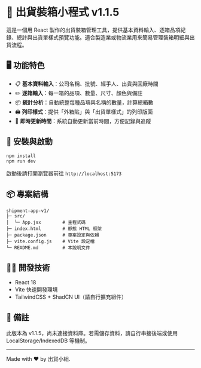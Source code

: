 # 🚚 出貨裝箱小程式 v1.1.5

這是一個用 React 製作的出貨裝箱管理工具，提供基本資料輸入、逐箱品項紀錄、總計與出貨單樣式預覽功能。適合製造業或物流業用來簡易管理裝箱明細與出貨流程。

## 🖥️ 功能特色

- 📋 **基本資料輸入**：公司名稱、批號、經手人、出貨與回廠時間
- ✏️ **逐箱輸入**：每一箱的品項、數量、尺寸、顏色與備註
- 📦 **統計分析**：自動統整每種品項與名稱的數量，計算總箱數
- 🖨️ **列印樣式**：提供「外箱貼」與「出貨單樣式」的列印版面
- 🧠 **即時更新時間**：系統自動更新當前時間，方便記錄與追蹤

## 🔧 安裝與啟動

```bash
npm install
npm run dev
```

啟動後請打開瀏覽器前往 `http://localhost:5173`

## 📦 專案結構

```
shipment-app-v1/
├─ src/
│  └─ App.jsx        # 主程式碼
├─ index.html        # 靜態 HTML 框架
├─ package.json      # 專案設定與依賴
├─ vite.config.js    # Vite 設定檔
└─ README.md         # 本說明文件
```

## 🧑‍💻 開發技術

- React 18
- Vite 快速開發環境
- TailwindCSS + ShadCN UI（請自行擴充組件）

## 📝 備註

此版本為 v1.1.5，尚未連接資料庫。若需儲存資料，請自行串接後端或使用 LocalStorage/IndexedDB 等機制。

---

Made with ❤️ by 出貨小組.
